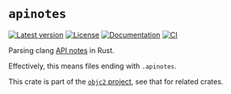 # `apinotes`

[![Latest version](https://badgen.net/crates/v/apinotes)](https://crates.io/crates/apinotes)
[![License](https://badgen.net/badge/license/Zlib%20OR%20Apache-2.0%20OR%20MIT/blue)](../LICENSE.txt)
[![Documentation](https://docs.rs/apinotes/badge.svg)](https://docs.rs/apinotes/)
[![CI](https://github.com/madsmtm/objc2/actions/workflows/ci.yml/badge.svg)](https://github.com/madsmtm/objc2/actions/workflows/ci.yml)

Parsing clang [API notes](https://clang.llvm.org/docs/APINotes.html) in Rust.

Effectively, this means files ending with `.apinotes`.

This crate is part of the [`objc2` project](https://github.com/madsmtm/objc2),
see that for related crates.
